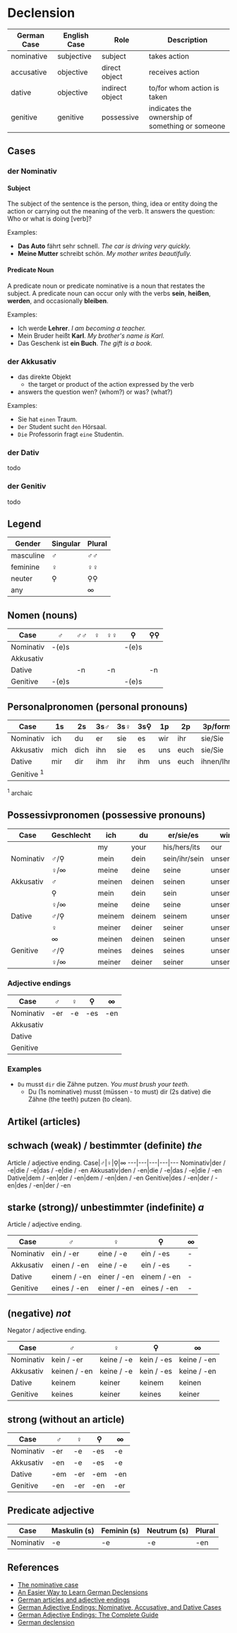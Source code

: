 
# Declension

German Case|English Case|Role|Description
---|---|---|---
nominative|subjective|subject|takes action
accusative|objective|direct object|receives action
dative|objective|indirect object|to/for whom action is taken
genitive|genitive|possessive|indicates the ownership of something or someone

## Cases
### der Nominativ

#### Subject
The subject of the sentence is the person, thing, idea or entity doing the action or carrying out the meaning of the verb. It answers the question: Who or what is doing [verb]? 

Examples:

- **Das Auto** fährt sehr schnell.  _The car is driving very quickly._
- **Meine Mutter** schreibt schön.  _My mother writes beautifully._

#### Predicate Noun
A predicate noun or predicate nominative is a noun that restates the subject.  A predicate noun can occur only with the verbs **sein**, **heißen**, **werden**, and occasionally **bleiben**.

Examples:

- Ich werde **Lehrer**.  _I am becoming a teacher._
- Mein Bruder heißt **Karl**.  _My brother's name is Karl._
- Das Geschenk ist **ein Buch**.  _The gift is a book._

### der Akkusativ

- das direkte Objekt
    - the target or product of the action expressed by the verb
- answers the question wen? (whom?) or was? (what?)

Examples:

- Sie hat `einen` Traum.
- `Der` Student sucht `den` Hörsaal.
- `Die` Professorin fragt `eine` Studentin.

### der Dativ
todo

### der Genitiv
todo

## Legend

Gender|Singular|Plural
---|---|---
masculine|♂|♂♂
feminine|♀|♀♀
neuter|⚲|⚲⚲
any||∞

## Nomen (nouns)

Case|♂|♂♂|♀|♀♀|⚲|⚲⚲
---|---|---|---|---|---|---
Nominativ|-(e)s||||-(e)s|
Akkusativ||||||
Dative||-n||-n||-n
Genitive|-(e)s||||-(e)s|

## Personalpronomen (personal pronouns)

Case|1s|2s|3s♂|3s♀|3s⚲|1p|2p|3p/formell
---|---|---|---|---|---|---|---|---
Nominativ|ich|du|er|sie|es|wir|ihr|sie/Sie
Akkusativ|mich|dich|ihn|sie|es|uns|euch|sie/Sie
Dative|mir|dir|ihm|ihr|ihm|uns|euch|ihnen/Ihnen
Genitive <sup>1</sup>|

<sup>1</sup> archaic

## Possessivpronomen (possessive pronouns)

Case|Geschlecht|ich|du|er/sie/es|wir|ihr|sie/Sie
---|---|---|---|---|---|---|---
|||my|your|his/hers/its|our|your|their/formal
Nominativ|♂/⚲|mein|dein|sein/ihr/sein|unser|euer|ihr/Ihr
||♀/∞|meine|deine|seine|unsere|eure|ihre
Akkusativ|♂|meinen|deinen|seinen|unseren|euren|ihren
||⚲|mein|dein|sein|unser|euer|ihr
||♀/∞|meine|deine|seine|unsere|eure|ihre
Dative|♂/⚲|meinem|deinem|seinem|unserem|eurem|ihrem
||♀|meiner|deiner|seiner|unserer|eurer|ihrer
||∞|meinen|deinen|seinen|unseren|euren|ihren
Genitive|♂/⚲|meines|deines|seines|unseres|eures|ihres
||♀/∞|meiner|deiner|seiner|unserer|eurer|ihrer

### Adjective endings
Case|♂|♀|⚲|∞
---|---|---|---|---
Nominativ|-er|-e|-es|-en
Akkusativ||||
Dative||||
Genitive||||

### Examples

- `Du` musst `dir` die Zähne putzen.  _You must brush your teeth._
    - Du (1s nominative) musst (müssen - to must) dir (2s dative) die Zähne (the teeth) putzen (to clean).

## Artikel (articles)

## schwach (weak) / bestimmter (definite) _the_
Article / adjective ending.
Case|♂|♀|⚲|∞
---|---|---|---|---
Nominativ|der / -e|die / -e|das / -e|die / -en
Akkusativ|den / -en|die / -e|das / -e|die / -en
Dative|dem / -en|der / -en|dem / -en|den / -en
Genitive|des / -en|der / -en|des / -en|der / -en

## starke (strong)/ unbestimmter (indefinite) _a_
Article / adjective ending.

Case|♂|♀|⚲|∞
---|---|---|---|---
Nominativ|ein / -er|eine / -e |ein / -es|-
Akkusativ|einen / -en|eine / -e |ein / -es|-
Dative|einem / -en|einer / -en |einem / -en|-
Genitive|eines / -en|einer / -en |eines / -en|-

##  (negative) _not_
Negator / adjective ending.

Case|♂|♀|⚲|∞
---|---|---|---|---
Nominativ|kein / -er|keine / -e|kein / -es|keine / -en
Akkusativ|keinen / -en|keine / -e|kein / -es|keine / -en
Dative|keinem|keiner|keinem|keinen
Genitive|keines|keiner|keines|keiner

## strong (without an article)

Case|♂|♀|⚲|∞
---|---|---|---|---
Nominativ|-er|-e |-es|-e
Akkusativ|-en|-e |-es|-e
Dative|-em|-er|-em|-en
Genitive|-en|-er|-en|-er

## Predicate adjective

Case|Maskulin (s)|Feminin (s)|Neutrum (s)|Plural
---|---|---|---|---
Nominativ|-e|-e|-e|-en

## References

- [The nominative case](https://vistawide.com/german/grammar/german_cases_nominative.htm)
- [An Easier Way to Learn German Declensions](https://germanwithlaura.com/declension/)
- [German articles and adjective endings](https://www.easygermangrammarstories.de/en-gb/grammatik/bestimmter-und-unbestimmter-artikel/)
- [German Adjective Endings: Nominative, Accusative, and Dative Cases](https://www.thoughtco.com/german-adjective-endings-nominative-case-4070890)
- [German Adjective Endings: The Complete Guide](https://www.fluentin3months.com/german-adjective-endings/)
- [German declension](https://www.germanveryeasy.com/german-declension)
